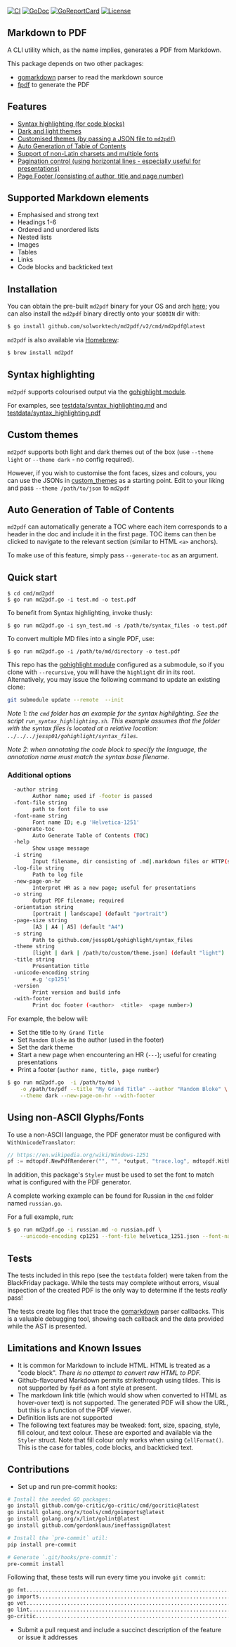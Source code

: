 [![CI][badge-build]][build]
[![GoDoc][go-docs-badge]][go-docs]
[![GoReportCard][go-report-card-badge]][go-report-card]
[![License][badge-license]][license]

## Markdown to PDF

A CLI utility which, as the name implies, generates a PDF from Markdown.

This package depends on two other packages:
- [gomarkdown](https://github.com/gomarkdown/markdown) parser to read the markdown source
- [fpdf](https://codeberg.org/go-pdf/fpdf) to generate the PDF

## Features

- [Syntax highlighting (for code blocks)](#syntax-highlighting)
- [Dark and light themes](#custom-themes)
- [Customised themes (by passing a JSON file to `md2pdf`)](#custom-themes)
- [Auto Generation of Table of Contents](#auto-generation-of-table-of-contents)
- [Support of non-Latin charsets and multiple fonts](#using-non-ascii-glyphsfonts)
- [Pagination control (using horizontal lines - especially useful for presentations)](#additional-options)
- [Page Footer (consisting of author, title and page number)](#additional-options)

## Supported Markdown elements

- Emphasised and strong text 
- Headings 1-6
- Ordered and unordered lists
- Nested lists
- Images
- Tables
- Links
- Code blocks and backticked text

## Installation 

You can obtain the pre-built `md2pdf` binary for your OS and arch
[here](https://github.com/solworktech/md2pdf/releases); 
you can also install the `md2pdf` binary directly onto your `$GOBIN` dir with:

```sh
$ go install github.com/solworktech/md2pdf/v2/cmd/md2pdf@latest
```

`md2pdf` is also available via [Homebrew](https://formulae.brew.sh/formula/md2pdf):

```sh
$ brew install md2pdf
```

## Syntax highlighting

`md2pdf` supports colourised output via the [gohighlight module](https://github.com/jessp01/gohighlight).

For examples, see [testdata/syntax_highlighting.md](./testdata/syntax_highlighting.md) and 
[testdata/syntax_highlighting.pdf](./testdata/syntax_highlighting.pdf)

## Custom themes

`md2pdf` supports both light and dark themes out of the box (use `--theme light` or `--theme dark` - no config required). 

However, if you wish to customise the font faces, sizes and colours, you can use the JSONs in
[custom_themes](./custom_themes) as a starting point. Edit to your liking and pass `--theme /path/to/json` to `md2pdf`

## Auto Generation of Table of Contents

`md2pdf` can automatically generate a TOC where each item corresponds to a header in the doc and include it in the first page.
TOC items can then be clicked to navigate to the relevant section (similar to HTML `<a>` anchors).

To make use of this feature, simply pass `--generate-toc` as an argument.

## Quick start

```
$ cd cmd/md2pdf
$ go run md2pdf.go -i test.md -o test.pdf
```

To benefit from Syntax highlighting, invoke thusly:

```
$ go run md2pdf.go -i syn_test.md -s /path/to/syntax_files -o test.pdf
```

To convert multiple MD files into a single PDF, use:
```
$ go run md2pdf.go -i /path/to/md/directory -o test.pdf
```

This repo has the [gohighlight module](https://github.com/jessp01/gohighlight) configured as a submodule, so if you clone
with `--recursive`, you will have the `highlight` dir in its root. Alternatively, you may issue the following command to update an
existing clone:

```sh
git submodule update --remote  --init
```

*Note 1: the `cmd` folder has an example for the syntax highlighting. 
See the script `run_syntax_highlighting.sh`. This example assumes that
the folder with the syntax files is located at a relative location:
`../../../jessp01/gohighlight/syntax_files`.*

*Note 2: when annotating the code block to specify the language, the
annotation name must match the syntax base filename.*

### Additional options

```sh
  -author string
    	Author name; used if -footer is passed
  -font-file string
    	path to font file to use
  -font-name string
    	Font name ID; e.g 'Helvetica-1251'
  -generate-toc
    	Auto Generate Table of Contents (TOC)
  -help
    	Show usage message
  -i string
    	Input filename, dir consisting of .md|.markdown files or HTTP(s) URL; default is os.Stdin
  -log-file string
    	Path to log file
  -new-page-on-hr
    	Interpret HR as a new page; useful for presentations
  -o string
    	Output PDF filename; required
  -orientation string
    	[portrait | landscape] (default "portrait")
  -page-size string
    	[A3 | A4 | A5] (default "A4")
  -s string
    	Path to github.com/jessp01/gohighlight/syntax_files
  -theme string
    	[light | dark | /path/to/custom/theme.json] (default "light")
  -title string
    	Presentation title
  -unicode-encoding string
    	e.g 'cp1251'
  -version
    	Print version and build info
  -with-footer
    	Print doc footer (<author>  <title>  <page number>)
```

For example, the below will:

- Set the title to `My Grand Title`
- Set `Random Bloke` as the author (used in the footer)
- Set the dark theme
- Start a new page when encountering an HR (`---`); useful for creating presentations
- Print a footer (`author name, title, page number`)

```sh
$ go run md2pdf.go  -i /path/to/md \
    -o /path/to/pdf --title "My Grand Title" --author "Random Bloke" \
    --theme dark --new-page-on-hr --with-footer
```

## Using non-ASCII Glyphs/Fonts

To use a non-ASCII language, the PDF generator must be configured with `WithUnicodeTranslator`:

```go
// https://en.wikipedia.org/wiki/Windows-1251
pf := mdtopdf.NewPdfRenderer("", "", *output, "trace.log", mdtopdf.WithUnicodeTranslator("cp1251")) 
```

In addition, this package's `Styler` must be used to set the font to match what is configured with the PDF generator.

A complete working example can be found for Russian in the `cmd` folder named
`russian.go`.

For a full example, run:

```sh
$ go run md2pdf.go -i russian.md -o russian.pdf \
    --unicode-encoding cp1251 --font-file helvetica_1251.json --font-name Helvetica_1251
```

## Tests

The tests included in this repo (see the `testdata` folder) were taken from the BlackFriday package.
While the tests may complete without errors, visual inspection of the created PDF is the
only way to determine if the tests *really* pass!

The tests create log files that trace the [gomarkdown](https://github.com/gomarkdown/markdown) parser
callbacks. This is a valuable debugging tool, showing each callback 
and the data provided while the AST is presented.

## Limitations and Known Issues

- It is common for Markdown to include HTML. HTML is treated as a "code block". *There is no attempt to convert raw HTML to PDF.*
- Github-flavoured Markdown permits strikethrough using tildes. This is not supported by `fpdf` as a font style at present.
- The markdown link title (which would show when converted to HTML as hover-over text) is not supported. The generated PDF will show the URL, but this is a function of the PDF viewer.
- Definition lists are not supported
- The following text features may be tweaked: font, size, spacing, style, fill colour, and text colour. These are exported and available via the `Styler` struct. Note that fill colour only works when using `CellFormat()`. This is the case for tables, code blocks, and backticked text.

## Contributions

- Set up and run pre-commit hooks:

```sh
# Install the needed GO packages:
go install github.com/go-critic/go-critic/cmd/gocritic@latest
go install golang.org/x/tools/cmd/goimports@latest
go install golang.org/x/lint/golint@latest
go install github.com/gordonklaus/ineffassign@latest

# Install the `pre-commit` util:
pip install pre-commit

# Generate `.git/hooks/pre-commit`:
pre-commit install
```

Following that, these tests will run every time you invoke `git commit`:
```sh
go fmt...................................................................Passed
go imports...............................................................Passed
go vet...................................................................Passed
go lint..................................................................Passed
go-critic................................................................Passed
```

- Submit a pull request and include a succinct description of the feature or issue it addresses 

[license]: ./LICENSE
[badge-license]: https://img.shields.io/github/license/solworktech/md2pdf.svg
[go-docs-badge]: https://godoc.org/github.com/solworktech/md2pdf?status.svg
[go-docs]: https://godoc.org/github.com/solworktech/md2pdf/v2
[badge-build]: https://github.com/solworktech/md2pdf/actions/workflows/go.yml/badge.svg
[build]: https://github.com/solworktech/md2pdf/actions/workflows/go.yml
[go-report-card-badge]: https://goreportcard.com/badge/github.com/solworktech/md2pdf/v2
[go-report-card]: https://goreportcard.com/report/github.com/solworktech/md2pdf/v2
